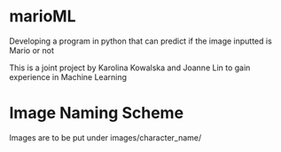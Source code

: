 # marioML
Developing a program in python that can predict if the image inputted is Mario or not

This is a joint project by Karolina Kowalska and Joanne Lin to gain experience in Machine Learning

# Image Naming Scheme
Images are to be put under images/character_name/